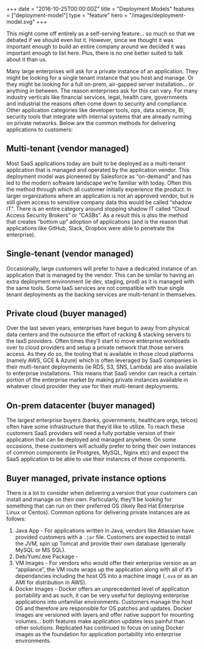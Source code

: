 +++
date = "2016-10-25T00:00:00Z"
title = "Deployment Models"
features = ["deployment-model"]
type = "feature"
hero = "/images/deployment-model.svg"
+++ 

This might come off entirely as a self-serving feature… so much so that we debated if we should even list it. However, since we thought it was important enough to build an entire company around we decided it was important enough to list here. Plus, there is no one better suited to talk about it than us.

Many large enterprises will ask for a private instance of an application. They might be looking for a single tenant instance that you host and manage. Or they might be looking for a full on-prem, air-gapped server installation… or anything in between. The reason enterprises ask for this can vary. For many industry verticals like financial services, legal, health care, governments and industrial the reasons often come down to security and compliance. Other application categories like developer tools, ops, data science, BI, security tools that integrate with internal systems that are already running on private networks. Below are the common methods for delivering applications to customers:

## Multi-tenant (vendor managed)
Most SaaS applications today are built to be deployed as a multi-tenant application that is managed and operated by the application vendor. This deployment model was pioneered by Salesforce as “on-demand” and has led to the modern software landscape we’re familiar with today. Often this the method through which all customer initially experience the product. In larger organizations where an application is not an approved vendor, but is still given access to sensitive company data this would be called “shadow IT”. There is an entire category around stopping shadow IT called “Cloud Access Security Brokers” or “CASBs”. As a result this is also the method that creates “bottom up” adoption of applications (and is the reason that applications like GitHub, Slack, Dropbox were able to penetrate the enterprise).

## Single-tenant (vendor managed)
Occasionally, large customers will prefer to have a dedicated instance of an application that is managed by the vendor. This can be similar to having an extra deployment environment (ie dev, staging, prod) as it is managed with the same tools. Some IaaS services are not compatible with true single tenant deployments as the backing services are multi-tenant in themselves.

## Private cloud (buyer managed)
Over the last seven years, enterprises have begun to away from physical data centers and the outsource the effort of racking & stacking servers to the IaaS providers. Often times they’ll start to move enterprise workloads over to cloud providers and setup a private network that those servers access. As they do so, the tooling that is available in those cloud platforms (namely AWS, GCE & Azure) which is often leveraged by SaaS companies in their multi-tenant deployments (ie RDS, S3, SNS, Lambda) are also available to enterprise installations. This means that SaaS vendor can reach a certain portion of the enterprise market by making private instances available in whatever cloud provider they use for their multi-tenant deployments.

## On-prem datacenter (buyer managed)
The largest enterprise buyers (banks, governments, healthcare orgs, telcos) often have some infrastructure that they’d like to utilize. To reach these customers SaaS providers will need a fully portable version of their application that can be deployed and managed anywhere. On some occasions, these customers will actually prefer to bring their own instances of common components (ie Postgres, MySQL, Nginx etc) and expect the SaaS application to be able to use their instances of those components.

## Buyer managed, private instance options
There is a lot to consider when delivering a version that your customers can install and manage on their own. Particularly, they’ll be looking for something that can run on their preferred OS (likely Red Hat Enterprise Linux or Centos). Common options for delivering private instances are as follows:

1. Java App - For applications written in Java, vendors like Atlassian have provided customers with a `.jar` file. Customers are expected to install the JVM, spin up Tomcat and provide their own database (generally MySQL or MS SQL).
1. Deb/Yum/.exe Package -
1. VM Images - For vendors who would offer their enterprise version as an “appliance”, the VM route wraps up the application along with all of it’s dependancies including the host OS into a machine image (`.ova` or as an AMI for distribution in AWS).
1. Docker Images - Docker offers an unprecedented level of application portability and as such, it can be very useful for deploying enterprise applications into unfamiliar environments. Customers manage the host OS and therefore are responsible for OS patches and updates. Docker images are versioned with layers and offer native support for mounting volumes… both features make application updates less painful than other solutions. Replicated has continued to focus on using Docker images as the foundation for application portability into enterprise environments.